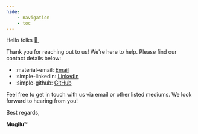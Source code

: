 ```yaml
---
hide:
    - navigation
    - toc
---
```


Hello folks 👋,

Thank you for reaching out to us! We're here to help. Please find our contact details below:

<div class="grid cards" markdown>

-   :material-email: [Email](mailto:reachus@mugilu.in)
-   :simple-linkedin: [LinkedIn](https://linkedin.com/company/mugilu-india)
-   :simple-github: [GitHub](https://github.com/mugilu-india)

</div>

Feel free to get in touch with us via email or other listed mediums. We look forward to hearing from you!

Best regards,

**Mugilu™**
